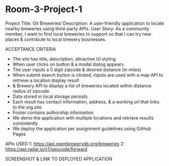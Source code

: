 # Room-3-Project-1
Project Title: Git Breweries!
Description: A user-friendly application to locate nearby breweries using third-party APIs.
User Story: As a community member, I want to find local breweries to support so that I can try new places & contribute to local brewery businesses.  

ACCEPTANCE CRITERIA 
- The site has title, description, attractive UI styling
- When user clicks on button & a modal dialog appears
- The user inputs a 5 digit zipcode & desired distance (in miles)
- When submit search button is clicked, inputs are used with a map API to retrieve a location display result 
- & Brewery API to display a list of breweries located within distance radius of zipcode 
- Data stored in local storage persists
- Each result has contact information, address, & a working url that links to the org site
- Footer contains authorship information
- We demo the application with multiple locations and retrieve results consistently
- We deploy the application per assignment guidelines using GitHub Pages

APIs USED
1: https://api.openbrewerydb.org/breweries
2: https://api.radar.io/v1/geocode/forward

SCREENSHOT & LINK TO DEPLOYED APPLICATION